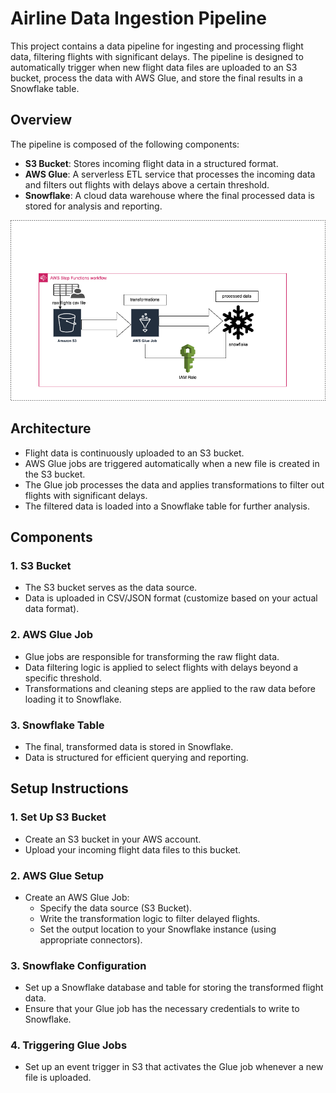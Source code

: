 # Airline Data Ingestion Pipeline

This project contains a data pipeline for ingesting and processing flight data, filtering flights with significant delays. The pipeline is designed to automatically trigger when new flight data files are uploaded to an S3 bucket, process the data with AWS Glue, and store the final results in a Snowflake table.

## Overview

The pipeline is composed of the following components:

- **S3 Bucket**: Stores incoming flight data in a structured format.
- **AWS Glue**: A serverless ETL service that processes the incoming data and filters out flights with delays above a certain threshold.
- **Snowflake**: A cloud data warehouse where the final processed data is stored for analysis and reporting.

![alt text](architecture.png)

## Architecture

- Flight data is continuously uploaded to an S3 bucket.
- AWS Glue jobs are triggered automatically when a new file is created in the S3 bucket.
- The Glue job processes the data and applies transformations to filter out flights with significant delays.
- The filtered data is loaded into a Snowflake table for further analysis.

## Components

### 1. S3 Bucket

- The S3 bucket serves as the data source.
- Data is uploaded in CSV/JSON format (customize based on your actual data format).

### 2. AWS Glue Job

- Glue jobs are responsible for transforming the raw flight data.
- Data filtering logic is applied to select flights with delays beyond a specific threshold.
- Transformations and cleaning steps are applied to the raw data before loading it to Snowflake.

### 3. Snowflake Table

- The final, transformed data is stored in Snowflake.
- Data is structured for efficient querying and reporting.

## Setup Instructions

### 1. Set Up S3 Bucket

- Create an S3 bucket in your AWS account.
- Upload your incoming flight data files to this bucket.

### 2. AWS Glue Setup

- Create an AWS Glue Job:
  - Specify the data source (S3 Bucket).
  - Write the transformation logic to filter delayed flights.
  - Set the output location to your Snowflake instance (using appropriate connectors).

### 3. Snowflake Configuration

- Set up a Snowflake database and table for storing the transformed flight data.
- Ensure that your Glue job has the necessary credentials to write to Snowflake.

### 4. Triggering Glue Jobs

- Set up an event trigger in S3 that activates the Glue job whenever a new file is uploaded.



